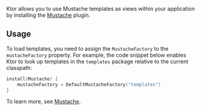 
Ktor allows you to use Mustache templates as views within your application by installing the [Mustache](https://ktor.io/docs/mustache.html) plugin.

## Usage

To load templates, you need to assign the `MustacheFactory` to the `mustacheFactory` property. For example, the code snippet below enables Ktor to look up templates in the `templates` package relative to the current classpath:
```kotlin
install(Mustache) {
    mustacheFactory = DefaultMustacheFactory("templates")
}
```
To learn more, see [Mustache](https://ktor.io/docs/mustache.html).
